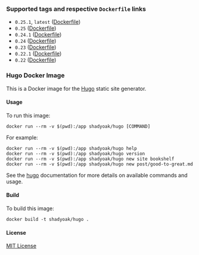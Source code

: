 ### Supported tags and respective `Dockerfile` links

* `0.25.1`, `latest` ([Dockerfile](https://github.com/shadyoak/hugo/blob/master/Dockerfile))
* `0.25` ([Dockerfile](https://github.com/shadyoak/hugo/blob/v0.25/Dockerfile))
* `0.24.1` ([Dockerfile](https://github.com/shadyoak/hugo/blob/v0.24.1/Dockerfile))
* `0.24` ([Dockerfile](https://github.com/shadyoak/hugo/blob/v0.24/Dockerfile))
* `0.23` ([Dockerfile](https://github.com/shadyoak/hugo/blob/v0.23/Dockerfile))
* `0.22.1` ([Dockerfile](https://github.com/shadyoak/hugo/blob/v0.22.1/Dockerfile))
* `0.22` ([Dockerfile](https://github.com/shadyoak/hugo/blob/v0.22/Dockerfile))

### Hugo Docker Image

This is a Docker image for the [Hugo](https://github.com/spf13/hugo) static site generator.

#### Usage

To run this image:

`docker run --rm -v $(pwd):/app shadyoak/hugo [COMMAND]`

For example:

```
docker run --rm -v $(pwd):/app shadyoak/hugo help
docker run --rm -v $(pwd):/app shadyoak/hugo version
docker run --rm -v $(pwd):/app shadyoak/hugo new site bookshelf
docker run --rm -v $(pwd):/app shadyoak/hugo new post/good-to-great.md
```

See the [hugo](https://gohugo.io) documentation for more details on available commands and usage.

#### Build

To build this image:

`docker build -t shadyoak/hugo .`

#### License

[MIT License](https://github.com/shadyoak/hugo/blob/master/LICENSE)
